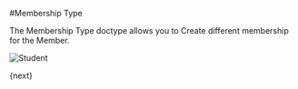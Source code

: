 <!-- add-breadcrumbs -->
#Membership Type

The Membership Type doctype allows you to Create different membership for the Member.

<img class="screenshot" alt="Student" src="/docs/assets/img/non_profit/membership/membership_type.png">

{next}